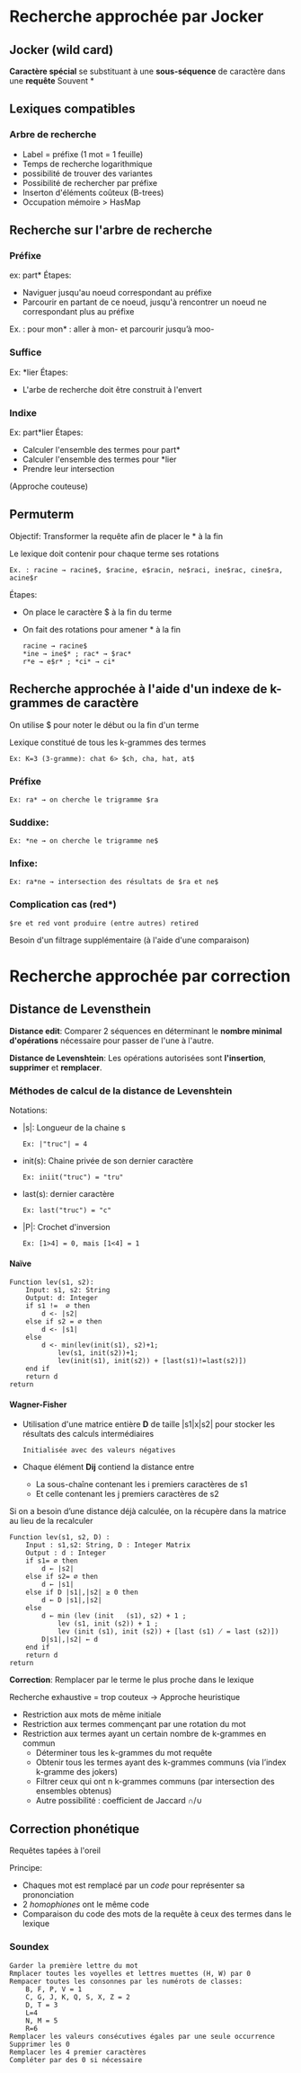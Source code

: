 # Recherche approchée par Jocker

## Jocker (wild card)

__Caractère spécial__ se substituant à une __sous-séquence__ de caractère dans une __requête__
Souvent *

## Lexiques compatibles

### Arbre de recherche

  - Label = préfixe (1 mot = 1 feuille)
  - Temps de  recherche logarithmique
  - possibilité de trouver des variantes
  - Possibilité de rechercher par préfixe
  - Inserton d'éléments coûteux (B-trees)
  - Occupation mémoire > HasMap

## Recherche sur l'arbre de recherche


### Préfixe

ex: part*
Étapes:

  - Naviguer jusqu'au noeud correspondant au préfixe
  - Parcourir en partant de ce noeud, jusqu'à rencontrer un noeud ne correspondant plus au préfixe

Ex. : pour mon* : aller à mon- et parcourir jusqu’à moo-

### Suffice

Ex: *lier
Étapes:

  - L'arbe de recherche doit être construit à l'envert

### Indixe

Ex: part*lier
Étapes:

  - Calculer l'ensemble des termes pour part*
  - Calculer l'ensemble des termes pour *lier
  - Prendre leur intersection

(Approche couteuse)

## Permuterm

Objectif: Transformer la requête afin de placer le * à la fin

Le lexique doit contenir pour chaque terme ses rotations

    Ex. : racine → racine$, $racine, e$racin, ne$raci, ine$rac, cine$ra, acine$r

Étapes:

  - On place le caractère $ à la fin du terme
  - On fait des rotations pour amener * à la fin

        racine → racine$
        *ine → ine$* ; rac* → $rac*
        r*e → e$r* ; *ci* → ci*

## Recherche approchée à l'aide d'un indexe de __k-grammes__ de caractère

On utilise $ pour noter le début ou la fin d'un terme

Lexique constitué de tous les k-grammes des termes

    Ex: K=3 (3-gramme): chat 6> $ch, cha, hat, at$

### Préfixe

    Ex: ra* → on cherche le trigramme $ra

### Suddixe:

    Ex: *ne → on cherche le trigramme ne$

### Infixe:

    Ex: ra*ne → intersection des résultats de $ra et ne$

### Complication cas (red*)

    $re et red vont produire (entre autres) retired

Besoin d'un filtrage supplémentaire (à l'aide d'une comparaison)

# Recherche approchée par correction

## Distance de Levensthein

__Distance edit__: Comparer 2 séquences en déterminant le __nombre minimal d'opérations__ nécessaire pour passer de l'une à l'autre.

__Distance de Levenshtein__: Les opérations autorisées sont __l'insertion__, __supprimer__ et __remplacer__.

### Méthodes de calcul de la distance de Levenshtein

Notations:
  - |s|: Longueur de la chaine s

        Ex: |"truc"| = 4

  - init(s): Chaine privée de son dernier caractère

        Ex: iniit("truc") = "tru"

  - last(s): dernier caractère

        Ex: last("truc") = "c"

  - |P|: Crochet d'inversion

        Ex: [1>4] = 0, mais [1<4] = 1

#### Naïve

```
Function lev(s1, s2):
    Input: s1, s2: String
    Output: d: Integer
    if s1 !=  ∅ then
        d <- |s2|
    else if s2 = ∅ then
        d <- |s1|
    else
        d <- min(lev(init(s1), s2)+1;
            lev(s1, init(s2))+1;
            lev(init(s1), init(s2)) + [last(s1)!=last(s2)])
    end if
    return d
return
```

#### Wagner-Fisher

- Utilisation d'une matrice entière __D__ de taille |s1|x|s2| pour stocker les résultats des calculs intermédiaires

      Initialisée avec des valeurs négatives

- Chaque élément __Dij__ contiend la distance entre
  
  - La sous-chaîne contenant les i premiers caractères de s1
  - Et celle contenant les j premiers caractères de s2

Si on a besoin d’une distance déjà calculée, on la
récupère dans la matrice au lieu de la recalculer

```
Function lev(s1, s2, D) :
    Input : s1,s2: String, D : Integer Matrix
    Output : d : Integer
    if s1= ∅ then
        d ← |s2|
    else if s2= ∅ then
        d ← |s1|
    else if D |s1|,|s2| ≥ 0 then
        d ← D |s1|,|s2|
    else
        d ← min (lev (init   (s1), s2) + 1 ;
            lev (s1, init (s2)) + 1 ;
            lev (init (s1), init (s2)) + [last (s1) ̸ = last (s2)])
        D|s1|,|s2| ← d
    end if
    return d
return
```

__Correction__: Remplacer par le terme le plus proche dans le lexique

Recherche exhaustive = trop couteux
-> Approche heuristique

- Restriction aux mots de même initiale
- Restriction aux termes commençant par une rotation du
mot
- Restriction aux termes ayant un certain nombre de
k-grammes en commun
  - Déterminer tous les k-grammes du mot requête
  - Obtenir tous les termes ayant des k-grammes communs
  (via l’index k-gramme des jokers)
  - Filtrer ceux qui ont n k-grammes communs (par
  intersection des ensembles obtenus)
  - Autre possibilité : coefficient de Jaccard ∩/∪

## Correction phonétique

Requêtes tapées à l'oreil

Principe:
- Chaques mot est remplacé par un _code_ pour représenter sa prononciation
- 2 _homophiones_ ont le même code
- Comparaison du code des mots de la requête à ceux des termes dans le lexique

### Soundex

```
Garder la première lettre du mot
Rmplacer toutes les voyelles et lettres muettes (H, W) par 0
Rempacer toutes les consonnes par les numérots de classes:
    B, F, P, V = 1
    C, G, J, K, Q, S, X, Z = 2
    D, T = 3
    L=4
    N, M = 5
    R=6
Remplacer les valeurs consécutives égales par une seule occurrence
Supprimer les 0
Remplacer les 4 premier caractères
Compléter par des 0 si nécessaire
```
